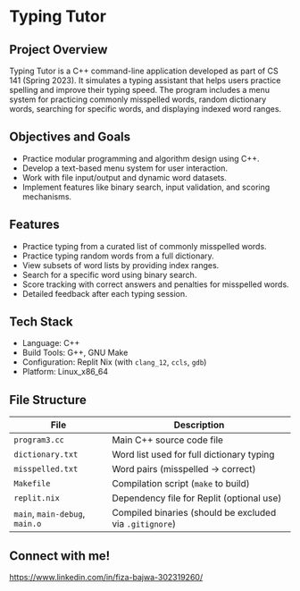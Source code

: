 # Typing Tutor

## Project Overview
Typing Tutor is a C++ command-line application developed as part of CS 141 (Spring 2023). It simulates a typing assistant that helps users practice spelling and improve their typing speed. The program includes a menu system for practicing commonly misspelled words, random dictionary words, searching for specific words, and displaying indexed word ranges.

## Objectives and Goals
- Practice modular programming and algorithm design using C++.
- Develop a text-based menu system for user interaction.
- Work with file input/output and dynamic word datasets.
- Implement features like binary search, input validation, and scoring mechanisms.

## Features
- Practice typing from a curated list of commonly misspelled words.
- Practice typing random words from a full dictionary.
- View subsets of word lists by providing index ranges.
- Search for a specific word using binary search.
- Score tracking with correct answers and penalties for misspelled words.
- Detailed feedback after each typing session.

## Tech Stack
- Language: C++
- Build Tools: G++, GNU Make
- Configuration: Replit Nix (with `clang_12`, `ccls`, `gdb`)
- Platform: Linux_x86_64

## File Structure

| File | Description |
|------|-------------|
| `program3.cc` | Main C++ source code file |
| `dictionary.txt` | Word list used for full dictionary typing |
| `misspelled.txt` | Word pairs (misspelled → correct) |
| `Makefile` | Compilation script (`make` to build) |
| `replit.nix` | Dependency file for Replit (optional use) |
| `main`, `main-debug`, `main.o` | Compiled binaries (should be excluded via `.gitignore`) |

## Connect with me!
https://www.linkedin.com/in/fiza-bajwa-302319260/
